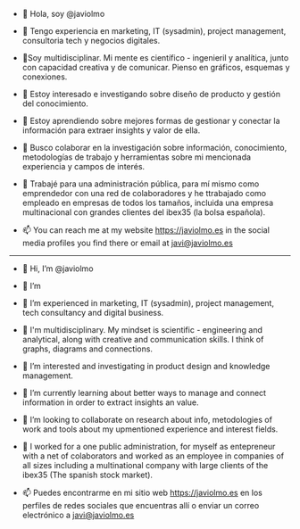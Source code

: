 - 👋 Hola, soy @javiolmo
- 👀 Tengo experiencia en marketing, IT (sysadmin), project management, consultoria tech y negocios digitales.
- 💞️Soy multidisciplinar. Mi mente es científico - ingenieril y analítica, junto con capacidad creativa y de comunicar. Pienso en gráficos, esquemas y conexiones.
- 👀 Estoy interesado e investigando sobre diseño de producto y gestión del conocimiento.
- 🌱 Estoy aprendiendo sobre mejores formas de gestionar y conectar la información para extraer insights y valor de ella.
- 💞️ Busco colaborar en la investigación sobre información, conocimiento, metodologías de trabajo y herramientas sobre mi mencionada experiencia y campos de interés.
- 💞️ Trabajé para una administración pública, para mí mismo como emprendedor con una red de colaboradores y he ttrabajado como empleado en empresas de todos los tamaños, incluida una empresa multinacional con grandes clientes del ibex35 (la bolsa española).

- 📫 You can reach me at my website https://javiolmo.es in the social media profiles you find there or email at javi@javiolmo.es

------------------

- 👋 Hi, I’m @javiolmo
- 👀 I’m 
- 👀 I’m experienced in marketing, IT (sysadmin), project management, tech consultancy and digital business.
- 💞️ I'm multidisciplinary. My mindset is scientific - engineering and analytical, along with creative and communication skills. I think of graphs, diagrams and connections.
- 👀 I’m interested and investigating in product design and knowledge management.
- 🌱 I’m currently learning about better ways to manage and connect information in order to extract insights an value.
- 💞️ I’m looking to collaborate on research about info, metodologies of work and tools about my upmentioned experience and interest fields.
- 💞️ I worked for a one public administration, for myself as entepreneur with a net of colaborators and worked as an employee in companies of all sizes including a multinational company with large clients of the ibex35 (The spanish stock market).

- 📫 Puedes encontrarme en mi sitio web https://javiolmo.es en los perfiles de redes sociales que encuentras allí o enviar un correo electrónico a javi@javiolmo.es

<!---
javiolmo/javiolmo is a ✨ special ✨ repository because its `README.md` (this file) appears on your GitHub profile.
You can click the Preview link to take a look at your changes.
--->
